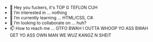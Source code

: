 - 👋 Hey you fuckers, it's TOP G TEFLON CUH
- 👀 I’m interested in ... nothing
- 🌱 I’m currently learning ... HTML/CSS, C#.
- 💞️ I’m looking to collaborate on ... huh?
- 📫 How to reach me ... GTFO BWAH I OUTTA WHOOP YO ASS BWAH GET YO ASS OWN MAN WE WUZ KANGZ N SHEIT

<!---
teflonblock/teflonblock is a ✨ special ✨ repository because its `README.md` (this file) appears on your GitHub profile.
You can click the Preview link to take a look at your changes.
--->
